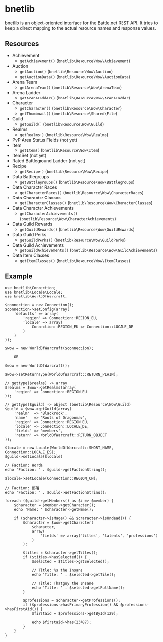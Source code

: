 bnetlib
=======

bnetlib is an object-oriented interface for the Battle.net REST API. It tries to keep a direct mapping to the actual resource names and response values.

Resources
---------

* Achievement
   * `getAchievement()` (`bnetlib\Resource\Wow\Achievement`)
* Auction
   * `getAuction()` (`bnetlib\Resource\Wow\Auction`)
   * `getAuctionData()` (`bnetlib\Resource\Wow\AuctionData`)
* Arena Team
   * `getArenaTeam()` (`bnetlib\Resource\Wow\ArenaTeam`)
* Arena Ladder
   * `getArenaLadder()` (`bnetlib\Resource\Wow\ArenaLadder`)
* Character
   * `getCharacter()` (`bnetlib\Resource\Wow\Character`)
   * `getThumbnail()` (`bnetlib\Resource\Shared\File`)
* Guild
   * `getGuild()` (`bnetlib\Resource\Wow\Guild`)
* Realms
   * `getRealms()` (`bnetlib\Resource\Wow\Realms`)
* PvP Area Status Fields (not yet)
* Item
   * `getItem()` (`bnetlib\Resource\Wow\Item`)
* ItemSet (not yet)
* Rated Battleground Ladder  (not yet)
* Recipe
   * `getRecipe()` (`bnetlib\Resource\Wow\Recipe`)
* Data Battlegroups
   * `getBattlegroups()` (`bnetlib\Resource\Wow\Battlegroups`)
* Data Character Races
   * `getCharacterRaces()` (`bnetlib\Resource\Wow\CharacterRaces`)
* Data Character Classes
   * `getCharacterClasses()` (`bnetlib\Resource\Wow\CharacterClasses`)
* Data Character Achievements
   * `getCharacterAchievements()` (`bnetlib\Resource\Wow\CharacterAchievements`)
* Data Guild Rewards
   * `getGuildRewards()` (`bnetlib\Resource\Wow\GuildRewards`)
* Data Guild Perks
   * `getGuildPerks()` (`bnetlib\Resource\Wow\GuildPerks`)
* Data Guild Achievements
   * `getGuildAchievements()` (`bnetlib\Resource\Wow\GuildAchievements`)
* Data Item Classes
   * `getItemClasses()` (`bnetlib\Resource\Wow\ItemClasses`)

Example
-------

    use bnetlib\Connection;
    use bnetlib\Locale\Locale;
    use bnetlib\WorldOfWarcraft;

    $connection = new Connection();
    $connection->setConfig(array(
        'defaults' => array(
            'region' => Connection::REGION_EU,
            'locale' => array(
                Connection::REGION_EU => Connection::LOCALE_DE
            )
        )
    ));

    $wow = new WorldOfWarcraft($connection);

        OR

    $wow = new WorldOfWarcraft();

    $wow->setReturnType(WorldOfWarcraft::RETURN_PLAIN);

    // gettype($realms) -> array
    $realms = $wow->getRealms(array(
        'region' => Connection::REGION_EU
    ));

    // gettype($guild) -> object (bnetlib\Resource\Wow\Guild)
    $guild = $wow->getGuild(array(
        'realm'  => 'Blackrock',
        'name'   => 'Roots of Dragonmaw',
        'region' => Connection::REGION_EU,
        'locale' => Connection::LOCALE_DE,
        'fields' => 'members',
        'return' => WorldOfWarcraft::RETURN_OBJECT
    ));

    $locale = new Locale(WorldOfWarcraft::SHORT_NAME, Connection::LOCALE_ES);
    $guild->setLocale($locale)

    // Faction: Horda
    echo 'Faction: ' . $guild->getFactionString();

    $locale->setLocale(Connection::REGION_CN);

    // Faction: 部落
    echo 'Faction: ' . $guild->getFactionString();

    foreach ($guild->getMembers() as $i => $member) {
        $character = $member->getCharacter();
        echo 'Name: ' $character->getName();

        if ($character->isMage() && $character->isUndead()) {
            $character = $wow->getCharacter(
                $character,
                array(
                    'fields' => array('titles', 'talents', 'professions')
                )
            );

            $titles = $character->getTitles();
            if ($titles->hasSelected()) {
                $selected = $titles->getSelected();

                // Title: %s the Insane
                echo 'Title: ' . $selected->getTile();

                // Title: Thatguy the Insane
                echo 'Title: ' . $selected->getFullName();
            }

            $professions = $character->getProfessions();
            if ($professions->hasPrimaryProfession() && $professions->hasFirstAid()) {
                $firstaid = $professions->getById(129);

                echo $firstaid->has(23787);
            }
        }
    }